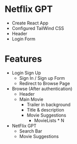 # Netflix GPT

- Create React App
- Configured TailWind CSS
- Header
- Login Form


# Features

- Login Sign Up
    - Sign In / Sign up Form
    - Redirect to Browse Page
- Browse (After authentication)
    - Header
    - Main Movie
        - Trailer in background
        - Title & description
        - Movie Suggestions
            - MovieLists * N
- NetFlix GPT 
    - Search Bar
    - Movie Suggestions